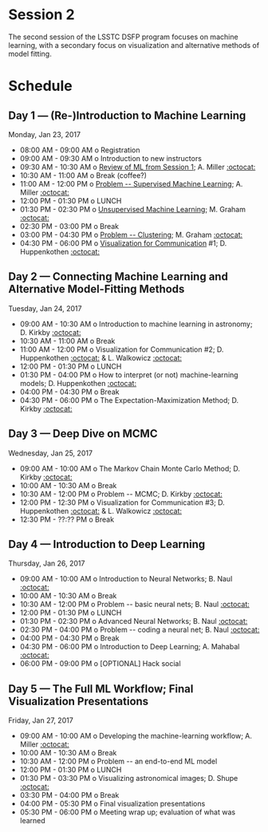 # Session 2

The second session of the LSSTC DSFP program focuses on machine learning, with a secondary focus on visualization and alternative methods of model fitting.

# Schedule

## Day 1 — (Re-)Introduction to Machine Learning

Monday, Jan 23, 2017

 * 08:00 AM - 09:00 AM  o  Registration
 * 09:00 AM - 09:30 AM  o  Introduction to new instructors
 * 09:30 AM - 10:30 AM  o  [Review of ML from Session 1](https://github.com/LSSTC-DSFP/LSSTC-DSFP-Sessions/blob/master/Session2/Day1/DSFP_ReIntro2MachLearn.pdf); A. Miller [:octocat:](https://github.com/adamamiller)
 * 10:30 AM - 11:00 AM  o  Break (coffee?)
 * 11:00 AM - 12:00 PM  o  [Problem -- Supervised Machine Learning](https://github.com/LSSTC-DSFP/LSSTC-DSFP-Sessions/blob/master/Session2/Day1/ReIntroToMachineLearning.ipynb); A. Miller [:octocat:](https://github.com/adamamiller)
 * 12:00 PM - 01:30 PM  o  LUNCH
 * 01:30 PM - 02:30 PM  o  [Unsupervised Machine Learning](https://github.com/LSSTC-DSFP/LSSTC-DSFP-Sessions/blob/master/Session2/Day1/UnsupervisedLearning.pdf); M. Graham [:octocat:](https://github.com/doccosmos)
 * 02:30 PM - 03:00 PM  o  Break
 * 03:00 PM - 04:30 PM  o  [Problem -- Clustering](https://github.com/LSSTC-DSFP/LSSTC-DSFP-Sessions/blob/master/Session2/Day1/Unsupervised%20machine%20learning.ipynb); M. Graham [:octocat:](https://github.com/doccosmos)
 * 04:30 PM - 06:00 PM  o  [Visualization for Communication](https://github.com/LSSTC-DSFP/LSSTC-DSFP-Sessions/blob/master/Session2/Day1/WhyAndHowOfDataVisualization.pdf) #1; D. Huppenkothen [:octocat:](https://github.com/dhuppenkothen)
 
## Day 2 — Connecting Machine Learning and Alternative Model-Fitting Methods

Tuesday, Jan 24, 2017

 * 09:00 AM - 10:30 AM  o  Introduction to machine learning in astronomy; D. Kirkby [:octocat:](https://github.com/dkirkby)
 * 10:30 AM - 11:00 AM  o  Break
 * 11:00 AM - 12:00 PM  o  Visualization for Communication #2; D. Huppenkothen [:octocat:](https://github.com/dhuppenkothen) & L. Walkowicz [:octocat:](https://github.com/lmwalkowicz)
 * 12:00 PM - 01:30 PM  o  LUNCH
 * 01:30 PM - 04:00 PM  o  How to interpret (or not) machine-learning models; D. Huppenkothen [:octocat:](https://github.com/dhuppenkothen)
 * 04:00 PM - 04:30 PM  o  Break
 * 04:30 PM - 06:00 PM  o  The Expectation-Maximization Method; D. Kirkby [:octocat:](https://github.com/dkirkby)

## Day 3 — Deep Dive on MCMC

Wednesday, Jan 25, 2017

 * 09:00 AM - 10:00 AM  o  The Markov Chain Monte Carlo Method; D. Kirkby [:octocat:](https://github.com/dkirkby)
 * 10:00 AM - 10:30 AM  o  Break
 * 10:30 AM - 12:00 PM  o  Problem -- MCMC; D. Kirkby [:octocat:](https://github.com/dkirkby)
 * 12:00 PM - 12:30 PM  o  Visualization for Communication #3; D. Huppenkothen [:octocat:](https://github.com/dhuppenkothen) & L. Walkowicz [:octocat:](https://github.com/lmwalkowicz)
 * 12:30 PM - ??:?? PM  o  Break

## Day 4 — Introduction to Deep Learning

Thursday, Jan 26, 2017

 * 09:00 AM - 10:00 AM  o  Introduction to Neural Networks; B. Naul [:octocat:](https://github.com/bnaul)
 * 10:00 AM - 10:30 AM  o  Break
 * 10:30 AM - 12:00 PM  o  Problem -- basic neural nets; B. Naul [:octocat:](https://github.com/bnaul)
 * 12:00 PM - 01:30 PM  o  LUNCH
 * 01:30 PM - 02:30 PM  o  Advanced Neural Networks; B. Naul [:octocat:](https://github.com/bnaul)
 * 02:30 PM - 04:00 PM  o  Problem -- coding a neural net; B. Naul [:octocat:](https://github.com/bnaul)
 * 04:00 PM - 04:30 PM  o  Break
 * 04:30 PM - 06:00 PM  o  Introduction to Deep Learning; A. Mahabal [:octocat:](https://github.com/AshishMahabal)
 * 06:00 PM - 09:00 PM  o  [OPTIONAL] Hack social

## Day 5 — The Full ML Workflow; Final Visualization Presentations

Friday, Jan 27, 2017

 * 09:00 AM - 10:00 AM  o  Developing the machine-learning workflow; A. Miller [:octocat:](https://github.com/adamamiller)
 * 10:00 AM - 10:30 AM  o  Break
 * 10:30 AM - 12:00 PM  o  Problem -- an end-to-end ML model
 * 12:00 PM - 01:30 PM  o  LUNCH
 * 01:30 PM - 03:30 PM  o  Visualizing astronomical images; D. Shupe [:octocat:](https://github.com/stargaser)
 * 03:30 PM - 04:00 PM  o  Break
 * 04:00 PM - 05:30 PM  o  Final visualization presentations
 * 05:30 PM - 06:00 PM  o  Meeting wrap up; evaluation of what was learned


